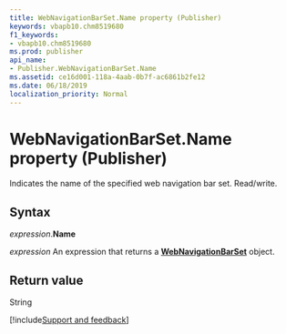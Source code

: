 ```yaml
---
title: WebNavigationBarSet.Name property (Publisher)
keywords: vbapb10.chm8519680
f1_keywords:
- vbapb10.chm8519680
ms.prod: publisher
api_name:
- Publisher.WebNavigationBarSet.Name
ms.assetid: ce16d001-118a-4aab-0b7f-ac6861b2fe12
ms.date: 06/18/2019
localization_priority: Normal
---
```



# WebNavigationBarSet.Name property (Publisher)

Indicates the name of the specified web navigation bar set. Read/write.


## Syntax

_expression_.**Name**

_expression_ An expression that returns a **[WebNavigationBarSet](Publisher.WebNavigationBarSet.md)** object.


## Return value

String



[!include[Support and feedback](~/includes/feedback-boilerplate.md)]